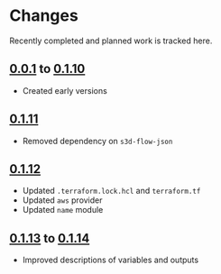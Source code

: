 # Changes
Recently completed and planned work is tracked here.

## [0.0.1](.) to [0.1.10](.)
- Created early versions

## [0.1.11](.)
- Removed dependency on `s3d-flow-json`

## [0.1.12](.)
- Updated `.terraform.lock.hcl` and `terraform.tf`
- Updated `aws` provider
- Updated `name` module

## [0.1.13](.) to [0.1.14](.)
- Improved descriptions of variables and outputs
